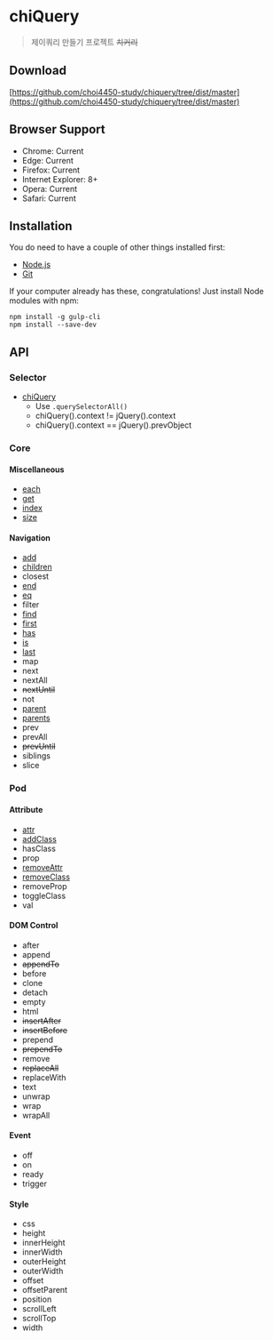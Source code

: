 # chiQuery

> 제이쿼리 만들기 프로젝트 <del>치커리</del>

## Download

[https://github.com/choi4450-study/chiquery/tree/dist/master](https://github.com/choi4450-study/chiquery/tree/dist/master)

## Browser Support

- Chrome: Current
- Edge: Current
- Firefox: Current
- Internet Explorer: 8+
- Opera: Current
- Safari: Current

## Installation

You do need to have a couple of other things installed first:

- <a href="http://nodejs.org/" target="_blank" rel="external">Node.js</a>
- <a href="http://git-scm.com/" target="_blank" rel="external">Git</a>

If your computer already has these, congratulations! Just install Node modules with npm:

```shell
npm install -g gulp-cli
npm install --save-dev
```

## API

### Selector

- [chiQuery](https://api.jquery.com/jQuery/)
  - Use `.querySelectorAll()`
  - chiQuery().context != jQuery().context
  - chiQuery().context == jQuery().prevObject

### Core

#### Miscellaneous

- [each](https://api.jquery.com/each/)
- [get](https://api.jquery.com/get/)
- [index](https://api.jquery.com/index/)
- [size](https://api.jquery.com/size/)

#### Navigation

- [add](https://api.jquery.com/add/)
- [children](https://api.jquery.com/children/)
- closest
- [end](https://api.jquery.com/end/)
- [eq](https://api.jquery.com/eq/)
- filter
- [find](https://api.jquery.com/find/)
- [first](https://api.jquery.com/first/)
- [has](https://api.jquery.com/has/)
- [is](https://api.jquery.com/is/)
- [last](https://api.jquery.com/last/)
- map
- next
- nextAll
- <del>nextUntil</del>
- not
- [parent](https://api.jquery.com/parent/)
- [parents](https://api.jquery.com/parents/)
- prev
- prevAll
- <del>prevUntil</del>
- siblings
- slice

### Pod

#### Attribute

- [attr](https://api.jquery.com/attr/)
- [addClass](https://api.jquery.com/addClass/)
- hasClass
- prop
- [removeAttr](https://api.jquery.com/removeAttr/)
- [removeClass](https://api.jquery.com/removeClass/)
- removeProp
- toggleClass
- val

#### DOM Control

- after
- append
- <del>appendTo</del>
- before
- clone
- detach
- empty
- html
- <del>insertAfter</del>
- <del>insertBefore</del>
- prepend
- <del>prependTo</del>
- remove
- <del>replaceAll</del>
- replaceWith
- text
- unwrap
- wrap
- wrapAll

#### Event

- off
- on
- ready
- trigger

#### Style

- css
- height
- innerHeight
- innerWidth
- outerHeight
- outerWidth
- offset
- offsetParent
- position
- scrollLeft
- scrollTop
- width
